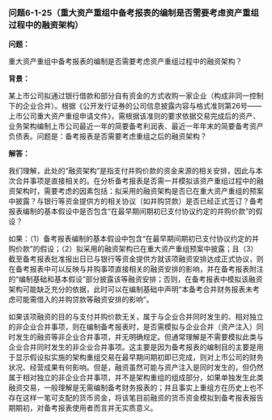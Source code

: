 ### 问题6-1-25（重大资产重组中备考报表的编制是否需要考虑资产重组过程中的融资架构）

**问题：**

重大资产重组中备考报表的编制是否需要考虑资产重组过程中的融资架构？

**背景：**

某上市公司拟通过银行借款和部分自有资金的方式收购一家企业（构成非同一控制下的企业合并）。根据《公开发行证券的公司信息披露内容与格式准则第26号——上市公司重大资产重组申请文件》，需根据该准则的要求依据交易完成后的资产、业务架构编制上市公司最近一年的简要备考利润表、最近一年年末的简要备考资产负债表。问题是：备考报表是否需要考虑重组之后的融资架构？

**解答：**

我们理解，此处的“融资架构”是指支付并购价款的资金来源的相关安排，因此与本次合并事项是直接相关的。在分析备考报表是否需一并模拟该资产重组过程中的融资架构时，需要考虑的因素包括：拟采用的融资架构是否已在重大资产重组的预案中披露？与银行等资金提供方的相关协议（如并购贷款）是否已经正式签订？备考报表编制的基本假设中是否包含“在最早期间期初已支付协议约定的并购价款”的假设？

如果：（1）备考报表编制的基本假设中包含“在最早期间期初已支付协议约定的并购价款”的假设；（2）拟采用的融资架构已在重大资产重组预案中披露；且（3）截至备考报表批准报出日已与银行等资金提供方就该项融资安排达成正式协议，则在备考报表中可以反映与并购事项直接相关的融资安排的影响，并在备考报表附注的“编制基础和基本假设”部分披露该等融资安排；否则，在备考报表中模拟该融资架构可能缺乏充分的依据，此时可以在编制基础中声明“本备考合并财务报表未考虑可能需借入的并购贷款等融资安排的影响”。

如果该项融资的目的与支付并购价款无关，属于与企业合并同时发生的、相对独立的非企业合并事项，则在编制备考报表时，是否需模拟与企业合并（资产注入）同时发生的融资等非企业合并事项，并无明确规定。但通常理解是不需要模拟此类与企业合并同时发生的非企业合并事项。这主要是因为备考报表的编制目的主要是用于显示假设拟实施的架构重组交易在最早期间期初即已完成，则对上市公司的财务状况、经营成果有何影响。但是，融资虽然可能与资产注入是同时发生的，但仍然属于相对独立的非企业合并事项，并不是架构重组的组成部分，如果单独发生此类融资交易，一般理解是无需编制备考财务报表的；并且事实上重组方在历史上也不存在这样一笔可支配的货币资金，将该笔目前融资的货币资金模拟到备考报表报告期期初，对备考报表使用者而言并无实质意义。